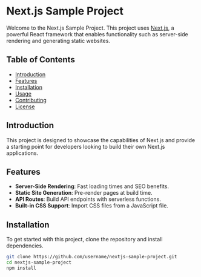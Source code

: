 # Next.js Sample Project

Welcome to the Next.js Sample Project. This project uses [Next.js](https://nextjs.org/), a powerful React framework that enables functionality such as server-side rendering and generating static websites.

## Table of Contents

- [Introduction](#introduction)
- [Features](#features)
- [Installation](#installation)
- [Usage](#usage)
- [Contributing](#contributing)
- [License](#license)

## Introduction

This project is designed to showcase the capabilities of Next.js and provide a starting point for developers looking to build their own Next.js applications.

## Features

- **Server-Side Rendering**: Fast loading times and SEO benefits.
- **Static Site Generation**: Pre-render pages at build time.
- **API Routes**: Build API endpoints with serverless functions.
- **Built-in CSS Support**: Import CSS files from a JavaScript file.

## Installation

To get started with this project, clone the repository and install dependencies.

```bash
git clone https://github.com/username/nextjs-sample-project.git
cd nextjs-sample-project
npm install
```
